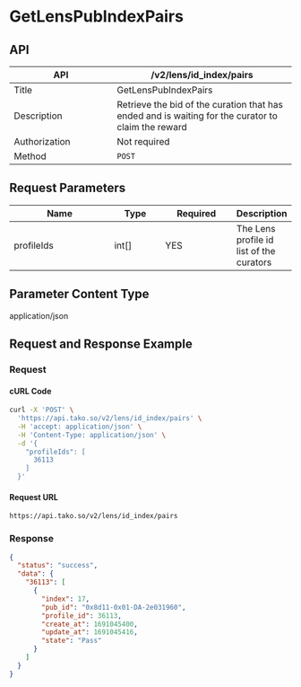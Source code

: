# GetLensPubIndexPairs

## API

<table><thead><tr><th width="168">API</th><th>/v2/lens/id_index/pairs</th></tr></thead><tbody><tr><td>Title</td><td>GetLensPubIndexPairs</td></tr><tr><td>Description</td><td>Retrieve the bid of the curation that has ended and is waiting for the curator to claim the reward</td></tr><tr><td>Authorization</td><td>Not required</td></tr><tr><td>Method</td><td><code>POST</code></td></tr></tbody></table>

## Request Parameters

<table><thead><tr><th width="174">Name</th><th width="79">Type</th><th width="116">Required</th><th>Description</th></tr></thead><tbody><tr><td>profileIds</td><td>int[]</td><td>YES</td><td>The Lens profile id list of the curators</td></tr></tbody></table>

## Parameter Content Type

application/json

## Request and Response Example

### Request

#### cURL Code

```bash
curl -X 'POST' \
  'https://api.tako.so/v2/lens/id_index/pairs' \
  -H 'accept: application/json' \
  -H 'Content-Type: application/json' \
  -d '{
    "profileIds": [
      36113
    ]
  }'
```

#### Request URL

`https://api.tako.so/v2/lens/id_index/pairs`

### Response

```json
{
  "status": "success",
  "data": {
    "36113": [
      {
        "index": 17,
        "pub_id": "0x8d11-0x01-DA-2e031960",
        "profile_id": 36113,
        "create_at": 1691045400,
        "update_at": 1691045416,
        "state": "Pass"
      }
    ]
  }
}
```
